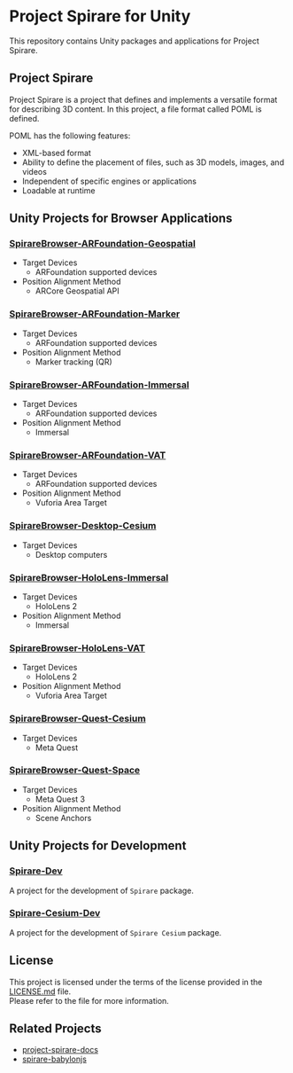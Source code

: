 # Project Spirare for Unity

This repository contains Unity packages and applications for Project Spirare.

## Project Spirare

Project Spirare is a project that defines and implements a versatile format for describing 3D content.
In this project, a file format called POML is defined.

POML has the following features:

- XML-based format
- Ability to define the placement of files, such as 3D models, images, and videos
- Independent of specific engines or applications
- Loadable at runtime

## Unity Projects for Browser Applications

### [SpirareBrowser-ARFoundation-Geospatial](./unity/SpirareBrowser-ARFoundation-Geospatial)

- Target Devices
  - ARFoundation supported devices
- Position Alignment Method
  - ARCore Geospatial API

### [SpirareBrowser-ARFoundation-Marker](./unity/SpirareBrowser-ARFoundation-Marker)

- Target Devices
  - ARFoundation supported devices
- Position Alignment Method
  - Marker tracking (QR)

### [SpirareBrowser-ARFoundation-Immersal](./unity/SpirareBrowser-ARFoundation-Immersal)

- Target Devices
  - ARFoundation supported devices
- Position Alignment Method
  - Immersal

### [SpirareBrowser-ARFoundation-VAT](./unity/SpirareBrowser-ARFoundation-VAT)

- Target Devices
  - ARFoundation supported devices
- Position Alignment Method
  - Vuforia Area Target

### [SpirareBrowser-Desktop-Cesium](./unity/SpirareBrowser-Desktop-Cesium)

- Target Devices
  - Desktop computers

### [SpirareBrowser-HoloLens-Immersal](./unity/SpirareBrowser-HoloLens-Immersal)

- Target Devices
  - HoloLens 2
- Position Alignment Method
  - Immersal

### [SpirareBrowser-HoloLens-VAT](./unity/SpirareBrowser-HoloLens-VAT)

- Target Devices
  - HoloLens 2
- Position Alignment Method
  - Vuforia Area Target

### [SpirareBrowser-Quest-Cesium](./unity/SpirareBrowser-Quest-Cesium)

- Target Devices
  - Meta Quest

### [SpirareBrowser-Quest-Space](./unity/SpirareBrowser-Quest-Space)

- Target Devices
  - Meta Quest 3
- Position Alignment Method
  - Scene Anchors

## Unity Projects for Development

### [Spirare-Dev](./unity/Spirare-Dev)

A project for the development of `Spirare` package.

### [Spirare-Cesium-Dev](./unity/Spirare-Cesium-Dev)

A project for the development of `Spirare Cesium` package.

## License

This project is licensed under the terms of the license provided in the [LICENSE.md](LICENSE.md) file.  
Please refer to the file for more information.

## Related Projects

- [project-spirare-docs](https://github.com/HoloLabInc/project-spirare-docs)
- [spirare-babylonjs](https://github.com/HoloLabInc/spirare-babylonjs)
